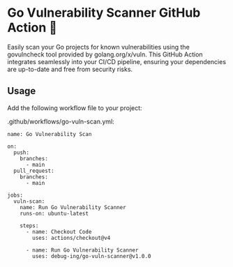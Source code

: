 # Go Vulnerability Scanner GitHub Action 🚀

Easily scan your Go projects for known vulnerabilities using the govulncheck tool provided by golang.org/x/vuln. This GitHub Action integrates seamlessly into your CI/CD pipeline, ensuring your dependencies are up-to-date and free from security risks.


## Usage
Add the following workflow file to your project:

.github/workflows/go-vuln-scan.yml:

```
name: Go Vulnerability Scan

on:
  push:
    branches:
      - main
  pull_request:
    branches:
      - main

jobs:
  vuln-scan:
    name: Run Go Vulnerability Scanner
    runs-on: ubuntu-latest

    steps:
      - name: Checkout Code
        uses: actions/checkout@v4

      - name: Run Go Vulnerability Scanner
        uses: debug-ing/go-vuln-scanner@v1.0.0
```